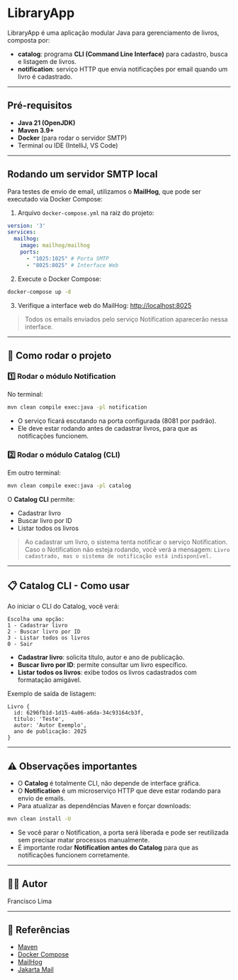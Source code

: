 # LibraryApp

LibraryApp é uma aplicação modular Java para gerenciamento de livros, composta por:

- **catalog**: programa **CLI (Command Line Interface)** para cadastro, busca e listagem de livros.
- **notification**: serviço HTTP que envia notificações por email quando um livro é cadastrado.

---

## Pré-requisitos

- **Java 21 (OpenJDK)**
- **Maven 3.9+**
- **Docker** (para rodar o servidor SMTP)
- Terminal ou IDE (IntelliJ, VS Code)

---

## Rodando um servidor SMTP local

Para testes de envio de email, utilizamos o **MailHog**, que pode ser executado via Docker Compose:

1. Arquivo `docker-compose.yml` na raiz do projeto:

```yaml
version: '3'
services:
  mailhog:
    image: mailhog/mailhog
    ports:
      - "1025:1025" # Porta SMTP
      - "8025:8025" # Interface Web
````

2. Execute o Docker Compose:

```bash
docker-compose up -d
```

3. Verifique a interface web do MailHog:
   [http://localhost:8025](http://localhost:8025)

> Todos os emails enviados pelo serviço Notification aparecerão nessa interface.

---

## 🚀 Como rodar o projeto

### 1️⃣ Rodar o módulo Notification

No terminal:

```bash
mvn clean compile exec:java -pl notification
```

* O serviço ficará escutando na porta configurada (8081 por padrão).
* Ele deve estar rodando antes de cadastrar livros, para que as notificações funcionem.

### 2️⃣ Rodar o módulo Catalog (CLI)

Em outro terminal:

```bash
mvn clean compile exec:java -pl catalog
```

O **Catalog CLI** permite:

* Cadastrar livro
* Buscar livro por ID
* Listar todos os livros

> Ao cadastrar um livro, o sistema tenta notificar o serviço Notification.
> Caso o Notification não esteja rodando, você verá a mensagem:
> `Livro cadastrado, mas o sistema de notificação está indisponível.`

---

## 📋 Catalog CLI - Como usar

Ao iniciar o CLI do Catalog, você verá:

```
Escolha uma opção:
1 - Cadastrar livro
2 - Buscar livro por ID
3 - Listar todos os livros
0 - Sair
```

* **Cadastrar livro**: solicita título, autor e ano de publicação.
* **Buscar livro por ID**: permite consultar um livro específico.
* **Listar todos os livros**: exibe todos os livros cadastrados com formatação amigável.

Exemplo de saída de listagem:

```
Livro {
  id: 6296fb1d-1d15-4a06-a6da-34c93164cb3f,
  título: 'Teste',
  autor: 'Autor Exemplo',
  ano de publicação: 2025
}
```

---

## ⚠️ Observações importantes

* O **Catalog** é totalmente CLI, não depende de interface gráfica.
* O **Notification** é um microserviço HTTP que deve estar rodando para envio de emails.
* Para atualizar as dependências Maven e forçar downloads:

```bash
mvn clean install -U
```

* Se você parar o Notification, a porta será liberada e pode ser reutilizada sem precisar matar processos manualmente.
* É importante rodar **Notification antes do Catalog** para que as notificações funcionem corretamente.

---

## 👨‍💻 Autor

Francisco Lima

---

## 📝 Referências

* [Maven](https://maven.apache.org/)
* [Docker Compose](https://docs.docker.com/compose/)
* [MailHog](https://github.com/mailhog/MailHog)
* [Jakarta Mail](https://eclipse-ee4j.github.io/mail/)